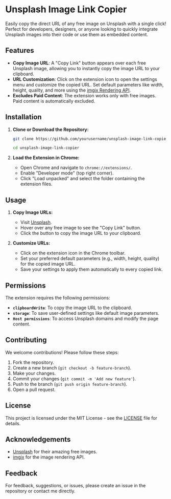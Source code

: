 # Unsplash Image Link Copier

Easily copy the direct URL of any free image on Unsplash with a single click! Perfect for developers, designers, or anyone looking to quickly integrate Unsplash images into their code or use them as embedded content.

## Features

- **Copy Image URL**: A "Copy Link" button appears over each free Unsplash image, allowing you to instantly copy the image URL to your clipboard.
- **URL Customization**: Click on the extension icon to open the settings menu and customize the copied URL. Set default parameters like width, height, quality, and more using the [imgix Rendering API](https://docs.imgix.com/apis/rendering/overview).
- **Excludes Paid Content**: The extension works only with free images. Paid content is automatically excluded.

## Installation

1. **Clone or Download the Repository:**

   ```bash
   git clone https://github.com/yourusername/unsplash-image-link-copier.git
   ```
    ```bash
   cd unsplash-image-link-copier
    ```
2. **Load the Extension in Chrome:**
   - Open Chrome and navigate to `chrome://extensions/`.
   - Enable "Developer mode" (top right corner).
   - Click "Load unpacked" and select the folder containing the extension files.

## Usage

1. **Copy Image URLs:**
   - Visit [Unsplash](https://unsplash.com/).
   - Hover over any free image to see the "Copy Link" button.
   - Click the button to copy the image URL to your clipboard.

2. **Customize URLs:**
   - Click on the extension icon in the Chrome toolbar.
   - Set your preferred default parameters (e.g., width, height, quality) for the copied image URL.
   - Save your settings to apply them automatically to every copied link.

## Permissions

The extension requires the following permissions:

- **`clipboardWrite`**: To copy the image URL to the clipboard.
- **`storage`**: To save user-defined settings like default image parameters.
- **`Host permissions`**: To access Unsplash domains and modify the page content.

## Contributing

We welcome contributions! Please follow these steps:

1. Fork the repository.
2. Create a new branch (`git checkout -b feature-branch`).
3. Make your changes.
4. Commit your changes (`git commit -m 'Add new feature'`).
5. Push to the branch (`git push origin feature-branch`).
6. Open a pull request.

## License

This project is licensed under the MIT License - see the [LICENSE](https://github.com/git/git-scm.com/blob/main/MIT-LICENSE.txt) file for details.

## Acknowledgements

- [Unsplash](https://unsplash.com/) for their amazing free images.
- [imgix](https://docs.imgix.com/apis/rendering/overview) for the image rendering API.

## Feedback

For feedback, suggestions, or issues, please create an issue in the repository or contact me directly.
